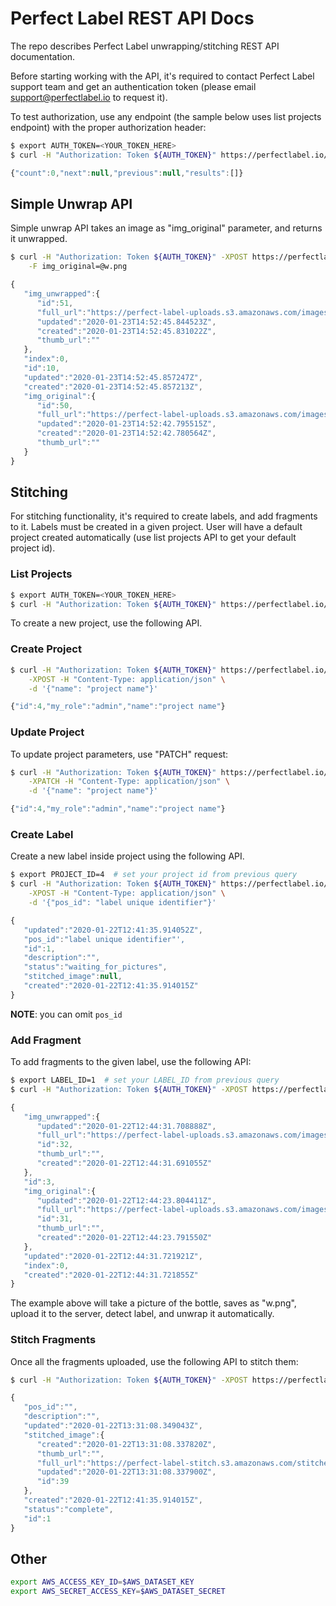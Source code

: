 # Perfect Label REST API Docs
The repo describes Perfect Label unwrapping/stitching REST API documentation.

Before starting working with the API, it's required to contact Perfect Label support team and get an authentication token (please email support@perfectlabel.io to request it).

To test authorization, use any endpoint (the sample below uses list projects endpoint) with the proper authorization header:
```bash
$ export AUTH_TOKEN=<YOUR_TOKEN_HERE>
$ curl -H "Authorization: Token ${AUTH_TOKEN}" https://perfectlabel.io/api/v001/projects/

```

```javascript
{"count":0,"next":null,"previous":null,"results":[]}
```

## Simple Unwrap API

Simple unwrap API takes an image as "img_original" parameter, and returns it unwrapped.


```bash
$ curl -H "Authorization: Token ${AUTH_TOKEN}" -XPOST https://perfectlabel.io/api/v001/fragments/ \
    -F img_original=@w.png
```

```javascript
{ 
   "img_unwrapped":{ 
      "id":51,
      "full_url":"https://perfect-label-uploads.s3.amazonaws.com/images/f164b064-dd11-4147-9910-ec7a49b8b0bc.jpg",
      "updated":"2020-01-23T14:52:45.844523Z",
      "created":"2020-01-23T14:52:45.831022Z",
      "thumb_url":""
   },
   "index":0,
   "id":10,
   "updated":"2020-01-23T14:52:45.857247Z",
   "created":"2020-01-23T14:52:45.857213Z",
   "img_original":{ 
      "id":50,
      "full_url":"https://perfect-label-uploads.s3.amazonaws.com/images/91b63ed0-7d39-436c-8833-44a29e11f9b0.png",
      "updated":"2020-01-23T14:52:42.795515Z",
      "created":"2020-01-23T14:52:42.780564Z",
      "thumb_url":""
   }
}
```

## Stitching
For stitching functionality, it's required to create labels, and add fragments to it. Labels must be created in a given project.
User will have a default project created automatically (use list projects API to get your default project id).

### List Projects
```bash
$ export AUTH_TOKEN=<YOUR_TOKEN_HERE>
$ curl -H "Authorization: Token ${AUTH_TOKEN}" https://perfectlabel.io/api/v001/projects/

```

To create a new project, use the following API.

### Create Project

```bash
$ curl -H "Authorization: Token ${AUTH_TOKEN}" https://perfectlabel.io/api/v001/projects/ \
    -XPOST -H "Content-Type: application/json" \
    -d '{"name": "project name"}'
```

```javascript
{"id":4,"my_role":"admin","name":"project name"}
```

### Update Project
To update project parameters, use "PATCH" request:

```bash
$ curl -H "Authorization: Token ${AUTH_TOKEN}" https://perfectlabel.io/api/v001/projects/4/ \
    -XPATCH -H "Content-Type: application/json" \
    -d '{"name": "project name"}'
```

```javascript
{"id":4,"my_role":"admin","name":"project name"}
```

### Create Label
Create a new label inside project using the following API.

```bash
$ export PROJECT_ID=4  # set your project id from previous query
$ curl -H "Authorization: Token ${AUTH_TOKEN}" https://perfectlabel.io/api/v001/projects/${PROJECT_ID}/labels/ \
    -XPOST -H "Content-Type: application/json" \
    -d '{"pos_id": "label unique identifier"}'
```

```javascript
{ 
   "updated":"2020-01-22T12:41:35.914052Z",
   "pos_id":"label unique identifier"',
   "id":1,
   "description":"",
   "status":"waiting_for_pictures",
   "stitched_image":null,
   "created":"2020-01-22T12:41:35.914015Z"
}
```

**NOTE**: you can omit `pos_id`

### Add Fragment

To add fragments to the given label, use the following API:

```bash
$ export LABEL_ID=1  # set your LABEL_ID from previous query
$ curl -H "Authorization: Token ${AUTH_TOKEN}" -XPOST https://perfectlabel.io/api/v001/projects/${PROJECT_ID}/labels/${LABEL_ID}/fragments/ -F img_original=@w.png
```

```javascript
{ 
   "img_unwrapped":{ 
      "updated":"2020-01-22T12:44:31.708888Z",
      "full_url":"https://perfect-label-uploads.s3.amazonaws.com/images/a95a83ae-c0d5-4ae5-b4e6-dc423f308e01.jpg",
      "id":32,
      "thumb_url":"",
      "created":"2020-01-22T12:44:31.691055Z"
   },
   "id":3,
   "img_original":{ 
      "updated":"2020-01-22T12:44:23.804411Z",
      "full_url":"https://perfect-label-uploads.s3.amazonaws.com/images/64e03d6b-ab7d-4871-bf03-289a04605670.png",
      "id":31,
      "thumb_url":"",
      "created":"2020-01-22T12:44:23.791550Z"
   },
   "updated":"2020-01-22T12:44:31.721921Z",
   "index":0,
   "created":"2020-01-22T12:44:31.721855Z"
}
```
The example above will take a picture of the bottle, saves as "w.png", upload it to the server, detect label, and unwrap it automatically.

### Stitch Fragments

Once all the fragments uploaded, use the following API to stitch them:

```bash
$ curl -H "Authorization: Token ${AUTH_TOKEN}" -XPOST https://perfectlabel.io/api/v001/projects/${PROJECT_ID}/labels/${LABEL_ID}/stitch/
```

```javascript
{ 
   "pos_id":"",
   "description":"",
   "updated":"2020-01-22T13:31:08.349043Z",
   "stitched_image":{ 
      "created":"2020-01-22T13:31:08.337820Z",
      "thumb_url":"",
      "full_url":"https://perfect-label-stitch.s3.amazonaws.com/stitched/22-01-2020-fb78978a-4ed7-43b2-bcdc-9057d37b01a0.jpg",
      "updated":"2020-01-22T13:31:08.337900Z",
      "id":39
   },
   "created":"2020-01-22T12:41:35.914015Z",
   "status":"complete",
   "id":1
}
```

## Other

```bash
export AWS_ACCESS_KEY_ID=$AWS_DATASET_KEY
export AWS_SECRET_ACCESS_KEY=$AWS_DATASET_SECRET
```

